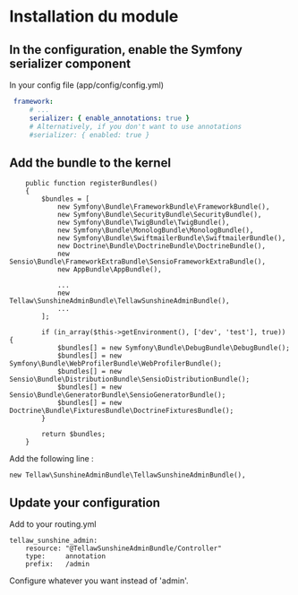 # Installation du module

## In the configuration, enable the Symfony serializer component
 
In your config file (app/config/config.yml)
 
```app/config/config.yml
 framework:
     # ...
     serializer: { enable_annotations: true }
     # Alternatively, if you don't want to use annotations
     #serializer: { enabled: true }
```

## Add the bundle to the kernel

```
    public function registerBundles()
    {
        $bundles = [
            new Symfony\Bundle\FrameworkBundle\FrameworkBundle(),
            new Symfony\Bundle\SecurityBundle\SecurityBundle(),
            new Symfony\Bundle\TwigBundle\TwigBundle(),
            new Symfony\Bundle\MonologBundle\MonologBundle(),
            new Symfony\Bundle\SwiftmailerBundle\SwiftmailerBundle(),
            new Doctrine\Bundle\DoctrineBundle\DoctrineBundle(),
            new Sensio\Bundle\FrameworkExtraBundle\SensioFrameworkExtraBundle(),
            new AppBundle\AppBundle(),
            
            ...
            new Tellaw\SunshineAdminBundle\TellawSunshineAdminBundle(),
            ...
        ];

        if (in_array($this->getEnvironment(), ['dev', 'test'], true)) {
            $bundles[] = new Symfony\Bundle\DebugBundle\DebugBundle();
            $bundles[] = new Symfony\Bundle\WebProfilerBundle\WebProfilerBundle();
            $bundles[] = new Sensio\Bundle\DistributionBundle\SensioDistributionBundle();
            $bundles[] = new Sensio\Bundle\GeneratorBundle\SensioGeneratorBundle();
            $bundles[] = new Doctrine\Bundle\FixturesBundle\DoctrineFixturesBundle();
        }

        return $bundles;
    }
```

Add the following line :
```
new Tellaw\SunshineAdminBundle\TellawSunshineAdminBundle(),
```

## Update your configuration

Add to your routing.yml
```
tellaw_sunshine_admin:
    resource: "@TellawSunshineAdminBundle/Controller"
    type:     annotation
    prefix:   /admin
```

Configure whatever you want instead of 'admin'.
